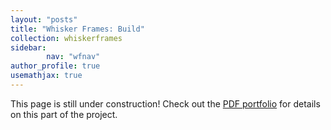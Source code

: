 ```yaml
---
layout: "posts"
title: "Whisker Frames: Build"
collection: whiskerframes
sidebar:
        nav: "wfnav"
author_profile: true
usemathjax: true
---
```


This page is still under construction! Check out the [PDF portfolio](/portfolio.pdf/) for details on this part of the project. 